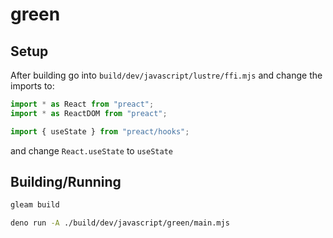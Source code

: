 # green

## Setup 

After building go into `build/dev/javascript/lustre/ffi.mjs` and change the imports to:

```js
import * as React from "preact";
import * as ReactDOM from "preact";

import { useState } from "preact/hooks";
```

and change `React.useState` to `useState`

## Building/Running

```sh
gleam build

deno run -A ./build/dev/javascript/green/main.mjs
```